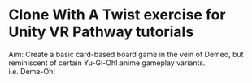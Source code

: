 # Clone With A Twist exercise for Unity VR Pathway tutorials

Aim: Create a basic card-based board game in the vein of Demeo, but reminiscent of certain Yu-Gi-Oh! anime gameplay variants.  
i.e. Deme-Oh!